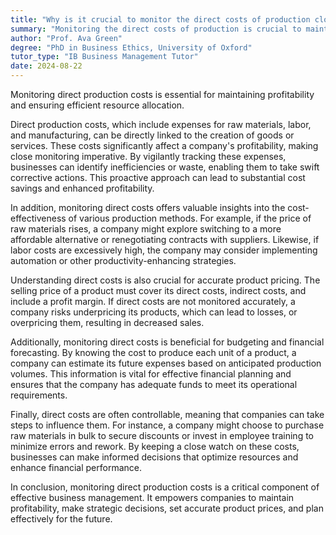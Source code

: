 ```yaml
---
title: "Why is it crucial to monitor the direct costs of production closely?"
summary: "Monitoring the direct costs of production is crucial to maintain profitability and ensure efficient resource allocation."
author: "Prof. Ava Green"
degree: "PhD in Business Ethics, University of Oxford"
tutor_type: "IB Business Management Tutor"
date: 2024-08-22
---
```


Monitoring direct production costs is essential for maintaining profitability and ensuring efficient resource allocation.

Direct production costs, which include expenses for raw materials, labor, and manufacturing, can be directly linked to the creation of goods or services. These costs significantly affect a company's profitability, making close monitoring imperative. By vigilantly tracking these expenses, businesses can identify inefficiencies or waste, enabling them to take swift corrective actions. This proactive approach can lead to substantial cost savings and enhanced profitability.

In addition, monitoring direct costs offers valuable insights into the cost-effectiveness of various production methods. For example, if the price of raw materials rises, a company might explore switching to a more affordable alternative or renegotiating contracts with suppliers. Likewise, if labor costs are excessively high, the company may consider implementing automation or other productivity-enhancing strategies.

Understanding direct costs is also crucial for accurate product pricing. The selling price of a product must cover its direct costs, indirect costs, and include a profit margin. If direct costs are not monitored accurately, a company risks underpricing its products, which can lead to losses, or overpricing them, resulting in decreased sales.

Additionally, monitoring direct costs is beneficial for budgeting and financial forecasting. By knowing the cost to produce each unit of a product, a company can estimate its future expenses based on anticipated production volumes. This information is vital for effective financial planning and ensures that the company has adequate funds to meet its operational requirements.

Finally, direct costs are often controllable, meaning that companies can take steps to influence them. For instance, a company might choose to purchase raw materials in bulk to secure discounts or invest in employee training to minimize errors and rework. By keeping a close watch on these costs, businesses can make informed decisions that optimize resources and enhance financial performance.

In conclusion, monitoring direct production costs is a critical component of effective business management. It empowers companies to maintain profitability, make strategic decisions, set accurate product prices, and plan effectively for the future.
    